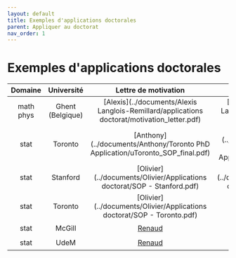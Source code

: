 ```yaml
---
layout: default
title: Exemples d'applications doctorales
parent: Appliquer au doctorat
nav_order: 1
---
```


# Exemples d'applications doctorales

| Domaine | Université | Lettre de motivation | CV | Résultat |
|:----------:|:----------:|:----------:|:----------:|:----------:|
| math phys | Ghent (Belgique) | [Alexis](../documents/Alexis Langlois-Remillard/applications doctorat/motivation_letter.pdf) | [Alexis](../documents/Alexis Langlois-Remillard/applications doctorat/cv.pdf) | :+1: |
| stat | Toronto | [Anthony](../documents/Anthony/Toronto PhD Application/uToronto_SOP_final.pdf) | [Anthony](../documents/Anthony/Toronto PhD Application/cv_academic_en.pdf) | :+1: |
| stat | Stanford | [Olivier](../documents/Olivier/Applications doctorat/SOP - Stanford.pdf) | [Olivier](../documents/Olivier/Applications doctorat/CV_TORONTO.pdf) | :+1: |
| stat | Toronto | [Olivier](../documents/Olivier/Applications doctorat/SOP - Toronto.pdf) | - | :+1: |
| stat | McGill | [Renaud](../documents/Renaud/PSMcGill.pdf) | - | :+1: |
| stat | UdeM | [Renaud](../documents/Renaud/PSUdeM.pdf) | - | :+1: |

 